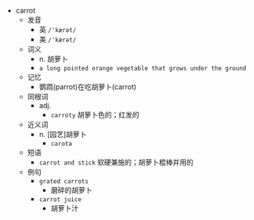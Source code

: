 - carrot
  - 发音
    - 英 `/'kærət/`
    - 美 `/'kærət/`
  - 词义
    - n. 胡萝卜
    - `a long pointed orange vegetable that grows under the ground`
  - 记忆
    - 鹦鹉(parrot)在吃胡萝卜(carrot)
  - 同根词
    - adj.
      - `carroty` 胡萝卜色的；红发的
  - 近义词
    - n. [园艺]胡萝卜
      - `carota`
  - 短语
    - `carrot and stick` 软硬兼施的；胡萝卜棍棒并用的 
  - 例句
    - `grated carrots`
      - 磨碎的胡萝卜
    - `carrot juice`
      - 胡萝卜汁

